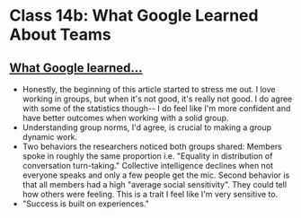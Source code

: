 # Class 14b: What Google Learned About Teams

## [What Google learned...](https://www.nytimes.com/2016/02/28/magazine/what-google-learned-from-its-quest-to-build-the-perfect-team.html)

- Honestly, the beginning of this article started to stress me out. I love working in groups, but when it's not good, it's really not good. I do agree with some of the statistics though-- I do feel like I'm more confident and have better outcomes when working with a solid group.
- Understanding group norms, I'd agree, is crucial to making a group dynamic work. 
- Two behaviors the researchers noticed both groups shared: Members spoke in roughly the same proportion i.e. "Equality in distribution of conversation turn-taking." Collective intelligence declines when not everyone speaks and only a few people get the mic. Second behavior is that all members had a high "average social sensitivity". They could tell how others were feeling. This is a trait I feel like I'm very sensitive to. 
- "Success is built on experiences."
